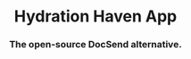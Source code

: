 <div align="center">
  <h1 align="center">Hydration Haven App</h1>
  <h3>The open-source DocSend alternative.</h3>
